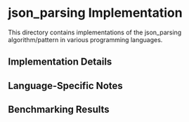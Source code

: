 # json_parsing Implementation

This directory contains implementations of the json_parsing algorithm/pattern in various programming languages.

## Implementation Details

## Language-Specific Notes

## Benchmarking Results

